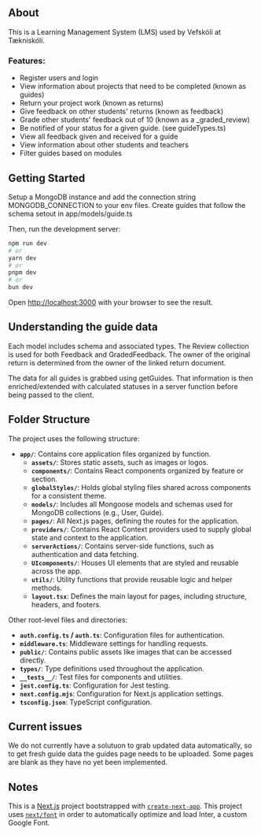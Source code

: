 ## About

This is a Learning Management System (LMS) used by Vefskóli at Tækniskóli.

### Features:

- Register users and login
- View information about projects that need to be completed (known as guides)
- Return your project work (known as returns)
- Give feedback on other students' returns (known as feedback)
- Grade other students' feedback out of 10 (known as a \_graded_review)
- Be notified of your status for a given guide. (see guideTypes.ts)
- View all feedback given and received for a guide
- View information about other students and teachers
- Filter guides based on modules

## Getting Started

Setup a MongoDB instance and add the connection string MONGODB_CONNECTION to your env files.
Create guides that follow the schema setout in app/models/guide.ts

Then, run the development server:

```bash
npm run dev
# or
yarn dev
# or
pnpm dev
# or
bun dev
```

Open [http://localhost:3000](http://localhost:3000) with your browser to see the result.

## Understanding the guide data

Each model includes schema and associated types.
The Review collection is used for both Feedback and GradedFeedback. The owner of the original return is determined from the owner of the linked return document.

The data for all guides is grabbed using getGuides. That information is then enriched/extended with calculated statuses in a server function before being passed to the client.

## Folder Structure

The project uses the following structure:

- **`app/`**: Contains core application files organized by function.
  - **`assets/`**: Stores static assets, such as images or logos.
  - **`components/`**: Contains React components organized by feature or section.
  - **`globalStyles/`**: Holds global styling files shared across components for a consistent theme.
  - **`models/`**: Includes all Mongoose models and schemas used for MongoDB collections (e.g., User, Guide).
  - **`pages/`**: All Next.js pages, defining the routes for the application.
  - **`providers/`**: Contains React Context providers used to supply global state and context to the application.
  - **`serverActions/`**: Contains server-side functions, such as authentication and data fetching.
  - **`UIcomponents/`**: Houses UI elements that are styled and reusable across the app.
  - **`utils/`**: Utility functions that provide reusable logic and helper methods.
  - **`layout.tsx`**: Defines the main layout for pages, including structure, headers, and footers.

Other root-level files and directories:

- **`auth.config.ts` / `auth.ts`**: Configuration files for authentication.
- **`middleware.ts`**: Middleware settings for handling requests.
- **`public/`**: Contains public assets like images that can be accessed directly.
- **`types/`**: Type definitions used throughout the application.
- **`__tests__/`**: Test files for components and utilities.
- **`jest.config.ts`**: Configuration for Jest testing.
- **`next.config.mjs`**: Configuration for Next.js application settings.
- **`tsconfig.json`**: TypeScript configuration.

## Current issues

We do not currently have a solutuon to grab updated data automatically, so to get fresh guide data the guides page needs to be uploaded.
Some pages are blank as they have no yet been implemented.

## Notes

This is a [Next.js](https://nextjs.org/) project bootstrapped with [`create-next-app`](https://github.com/vercel/next.js/tree/canary/packages/create-next-app).
This project uses [`next/font`](https://nextjs.org/docs/basic-features/font-optimization) in order to automatically optimize and load Inter, a custom Google Font.
